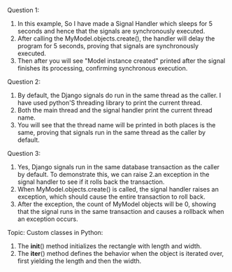 Question 1:

1. In this example, So I have made a Signal Handler which sleeps for 5 seconds and hence that the signals are synchronously executed.
2. After calling the MyModel.objects.create(), the handler will delay the program for 5 seconds, proving that signals are synchronously executed.
3. Then after you will see "Model instance created" printed after the signal finishes its processing, confirming synchronous execution.


Question 2:

1. By default, the Django signals do run in the same thread as the caller. I have used python'S threading library to print the current thread.
2. Both the main thread and the signal handler print the current thread name.
3. You will see that the thread name will be printed in both places is the same, proving that signals run in the same thread as the caller by default.


Question 3:

1. Yes, Django signals run in the same database transaction as the caller by default. To demonstrate this, we can raise 2.an exception in the signal handler to see if it rolls back the transaction.
2. When MyModel.objects.create() is called, the signal handler raises an exception, which should cause the entire transaction to roll back.
3. After the exception, the count of MyModel objects will be 0, showing that the signal runs in the same transaction and causes a rollback when an exception occurs.


Topic: Custom classes in Python:

1. The __init__() method initializes the rectangle with length and width.
2. The __iter__() method defines the behavior when the object is iterated over, first yielding the length and then the width.